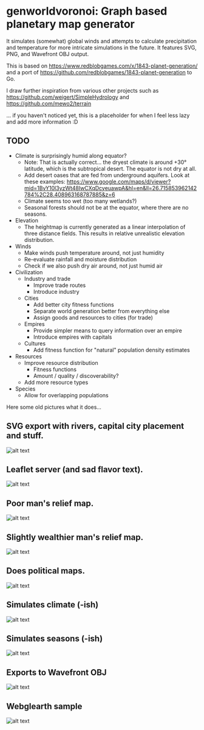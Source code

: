 # genworldvoronoi: Graph based planetary map generator

It simulates (somewhat) global winds and attempts to calculate precipitation and temperature for more intricate simulations in the future.
It features SVG, PNG, and Wavefront OBJ output.

This is based on https://www.redblobgames.com/x/1843-planet-generation/ and a port of https://github.com/redblobgames/1843-planet-generation to Go. 

I draw further inspiration from various other projects such as https://github.com/weigert/SimpleHydrology and https://github.com/mewo2/terrain

... if you haven't noticed yet, this is a placeholder for when I feel less lazy and add more information :D

## TODO

* Climate is surprisingly humid along equator?
  * Note: That is actually correct... the dryest climate is around +30° latitude, which is the subtropical desert. The equator is not dry at all.
  * Add desert oases that are fed from underground aquifers. Look at these examples: https://www.google.com/maps/d/viewer?mid=1BvY10l3yzWt48IwCXqDcyeuawpA&hl=en&ll=26.715853962142784%2C28.408963168787885&z=6
  * Climate seems too wet (too many wetlands?)
  * Seasonal forests should not be at the equator, where there are no seasons.
* Elevation
  * The heightmap is currently generated as a linear interpolation of three distance fields. This results in relative unrealistic elevation distribution.
* Winds
  * Make winds push temperature around, not just humidity
  * Re-evaluate rainfall and moisture distribution
  * Check if we also push dry air around, not just humid air
* Civilization
  * Industry and trade
    * Improve trade routes
    * Introduce industry
  * Cities
    * Add better city fitness functions
    * Separate world generation better from everything else
    * Assign goods and resources to cities (for trade)
  * Empires
    * Provide simpler means to query information over an empire
    * Introduce empires with capitals
  * Cultures
    * Add fitness function for "natural" population density estimates
* Resources
  * Improve resource distribution
    * Fitness functions
    * Amount / quality / discoverability?
  * Add more resource types
* Species
  * Allow for overlapping populations

Here some old pictures what it does...

## SVG export with rivers, capital city placement and stuff.
![alt text](https://raw.githubusercontent.com/Flokey82/genworldvoronoi/master/images/svg.png "Screenshot of SVG!")

## Leaflet server (and sad flavor text).
![alt text](https://raw.githubusercontent.com/Flokey82/genworldvoronoi/master/images/leaflet.png "Flavortext Maps!")

## Poor man's relief map.
![alt text](https://raw.githubusercontent.com/Flokey82/genworldvoronoi/master/images/relief.png "Relief Maps!")

## Slightly wealthier man's relief map.
![alt text](https://raw.githubusercontent.com/Flokey82/genworldvoronoi/master/images/relief_2.png "Relief Maps!")

## Does political maps.
![alt text](https://raw.githubusercontent.com/Flokey82/genworldvoronoi/master/images/political.png "Political Maps!")

## Simulates climate (-ish)
![alt text](https://raw.githubusercontent.com/Flokey82/genworldvoronoi/master/images/climate.png "Screenshot of Biomes!")

## Simulates seasons (-ish)
![alt text](https://raw.githubusercontent.com/Flokey82/genworldvoronoi/master/images/seasons.webp "Screenshot of Seasons!")

## Exports to Wavefront OBJ
![alt text](https://raw.githubusercontent.com/Flokey82/genworldvoronoi/master/images/obj.png "Screenshot of OBJ Export in Blender!")

## Webglearth sample
![alt text](https://raw.githubusercontent.com/Flokey82/genworldvoronoi/master/images/webglobe.png "Screenshot of Webglearth!")